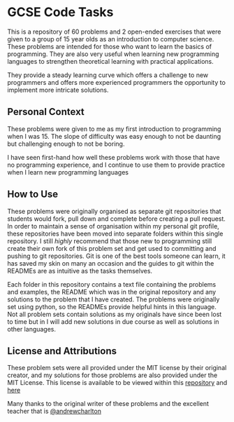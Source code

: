 # GCSE Code Tasks
This is a repository of 60 problems and 2 open-ended exercises that were given to a group of 15 year olds as an introduction to computer science.
These problems are intended for those who want to learn the basics of programming.
They are also very useful when learning new programming languages to strengthen theoretical learning with practical applications.

They provide a steady learning curve which offers a challenge to new programmers and offers more experienced programmers the opportunity to implement more intricate solutions.

## Personal Context
These problems were given to me as my first introduction to programming when I was 15.
The slope of difficulty was easy enough to not be daunting but challenging enough to not be boring.

I have seen first-hand how well these problems work with those that have no programming experience, and I continue to use them to provide practice when I learn new programming languages

## How to Use
These problems were originally organised as separate git repositories that students would fork, pull down and complete before creating a pull request.
In order to maintain a sense of organisation within my personal git profile, these repositories have been moved into separate folders within this single repository.
I still *highly* recommend that those new to programming still create their own fork of this problem set and get used to committing and pushing to git repositories.
Git is one of the best tools someone can learn, it has saved my skin on many an occasion and the guides to git within the READMEs are as intuitive as the tasks themselves.

Each folder in this repository contains a text file containing the problems and examples, the README which was in the original repository and any solutions to the problem that I have created.
The problems were originally set using python, so the READMEs provide helpful hints in this language. 
Not all problem sets contain solutions as my originals have since been lost to time but in I will add new solutions in due course as well as solutions in other languages.

## License and Attributions
These problem sets were all provided under the MIT license by their original creator, and my solutions for those problems are also provided under the MIT License.
This license is available to be viewed within this [repository](LICENSE) and [here](https://opensource.org/licenses/MIT)

Many thanks to the original writer of these problems and the excellent teacher that is [@andrewcharlton](https://www.github.com/andrewcharlton)